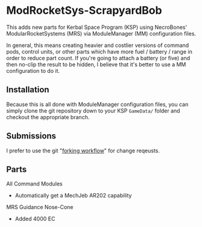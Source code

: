# ModRocketSys-ScrapyardBob
This adds new parts for Kerbal Space Program (KSP) using NecroBones' ModularRocketSystems (MRS) via ModuleManager (MM) configuration files.

In general, this means creating heavier and costlier versions of command pods, control units, or other parts which have more fuel / battery / range in order to reduce part count.  If you're going to attach a battery (or five) and then no-clip the result to be hidden, I believe that it's better to use a MM configuration to do it.

## Installation

Because this is all done with ModuleManager configuration files, you can simply clone the git repository down to your KSP `GameData/` folder and checkout the appropriate branch.

## Submissions

I prefer to use the git "[forking workflow](https://www.atlassian.com/git/tutorials/comparing-workflows/forking-workflow)" for change reqeusts.

## Parts

All Command Modules
- Automatically get a MechJeb AR202 capability

MRS Guidance Nose-Cone
- Added 4000 EC
